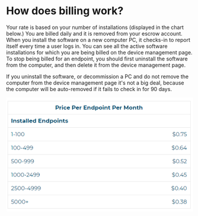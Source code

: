 # How does billing work?

Your rate is based on your number of installations (displayed in the chart below.) You are billed daily and it is removed from your escrow account. When you install the software on a new computer PC, it checks-in to report itself every time a user logs in. You can see all the active software installations for which you are being billed on the device management page. To stop being billed for an endpoint, you should first uninstall the software from the computer, and then delete it from the device management page.

If you uninstall the software, or decommission a PC and do not remove the computer from the device management page it's not a big deal, because the computer will be auto-removed if it fails to check in for 90 days.

![alt text](images/pricing.png "Pricing")